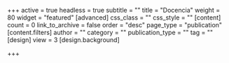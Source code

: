 +++
active = true
headless = true
subtitle = ""
title = "Docencia"
weight = 80
widget = "featured"
[advanced]
css_class = ""
css_style = ""
[content]
count = 0
link_to_archive = false
order = "desc"
page_type = "publication"
[content.filters]
author = ""
category = ""
publication_type = ""
tag = ""
[design]
view = 3
[design.background]

+++
